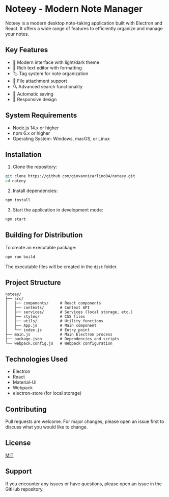 # Noteey - Modern Note Manager

Noteey is a modern desktop note-taking application built with Electron and React. It offers a wide range of features to efficiently organize and manage your notes.

## Key Features

- 🎨 Modern interface with light/dark theme
- 📝 Rich text editor with formatting
- 🏷️ Tag system for note organization
- 📎 File attachment support
- 🔍 Advanced search functionality
- 💾 Automatic saving
- 📱 Responsive design

## System Requirements

- Node.js 14.x or higher
- npm 6.x or higher
- Operating System: Windows, macOS, or Linux

## Installation

1. Clone the repository:
```bash
git clone https://github.com/giovannicarlino04/noteey.git
cd noteey
```

2. Install dependencies:
```bash
npm install
```

3. Start the application in development mode:
```bash
npm start
```

## Building for Distribution

To create an executable package:

```bash
npm run build
```

The executable files will be created in the `dist` folder.

## Project Structure

```
noteey/
├── src/
│   ├── components/     # React components
│   ├── contexts/       # Context API
│   ├── services/       # Services (local storage, etc.)
│   ├── styles/         # CSS files
│   ├── utils/          # Utility functions
│   ├── App.js          # Main component
│   └── index.js        # Entry point
├── main.js             # Main Electron process
├── package.json        # Dependencies and scripts
└── webpack.config.js   # Webpack configuration
```

## Technologies Used

- Electron
- React
- Material-UI
- Webpack
- electron-store (for local storage)

## Contributing

Pull requests are welcome. For major changes, please open an issue first to discuss what you would like to change.

## License

[MIT](https://choosealicense.com/licenses/mit/)

## Support

If you encounter any issues or have questions, please open an issue in the GitHub repository. 